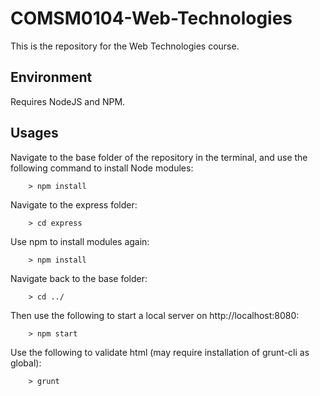 # COMSM0104-Web-Technologies
This is the repository for the Web Technologies course.

## Environment
Requires NodeJS and NPM.

## Usages
Navigate to the base folder of the repository in the terminal, and use the following command to install Node modules:

        > npm install

Navigate to the express folder:

        > cd express

Use npm to install modules again:

        > npm install

Navigate back to the base folder:

        > cd ../

Then use the following to start a local server on http://localhost:8080:

        > npm start

Use the following to validate html (may require installation of grunt-cli as global):

        > grunt
